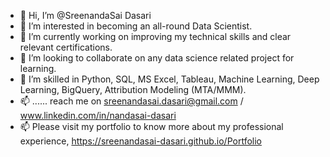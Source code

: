 - 👋 Hi, I’m @SreenandaSai Dasari                 
- 👀 I’m interested in becoming an all-round Data Scientist.                            
- 🌱 I’m currently working on improving my technical skills and clear relevant certifications.                               
- 💞️ I’m looking to collaborate on any data science related project for learning.                            
- 💞️ I’m skilled in Python, SQL, MS Excel, Tableau, Machine Learning, Deep Learning, BigQuery, Attribution Modeling (MTA/MMM).              
- 📫 ...... reach me on sreenandasai.dasari@gmail.com / www.linkedin.com/in/nandasai-dasari      
- 📫 Please visit my portfolio to know more about my professional experience, https://sreenandasai-dasari.github.io/Portfolio     
      
  
  
<!---   
SreenandaSai-Dasari/SreenandaSai-Dasari is a ✨ special ✨ repository because its `README.md` (this file) appears on your GitHub profile.
You can click the Preview link to take a look at your changes.
--->
